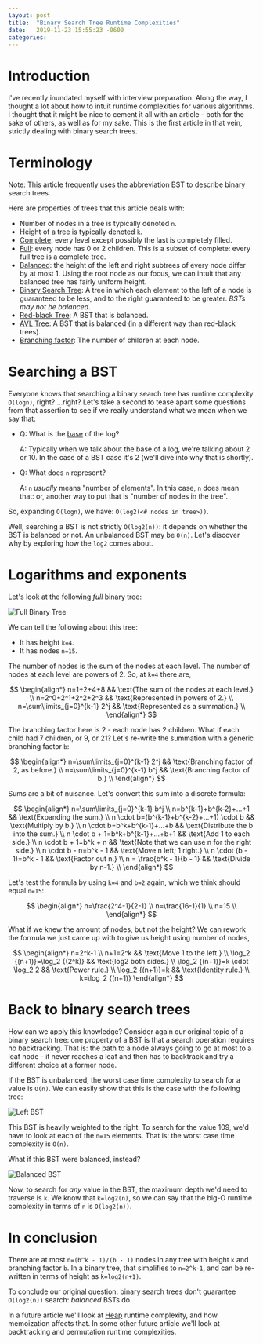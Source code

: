 ```yaml
---
layout: post
title:  "Binary Search Tree Runtime Complexities"
date:   2019-11-23 15:55:23 -0600
categories: 
---
```


# Introduction

I've recently inundated myself with interview preparation. Along the way, I
thought a lot about how to intuit runtime complexities for various algorithms.
I thought that it might be nice to cement it all with an article - both for the
sake of others, as well as for my sake. This is the first article in that vein,
strictly dealing with binary search trees.

# Terminology

Note: This article frequently uses the abbreviation BST to describe binary
search trees.

Here are properties of trees that this article deals with:

- Number of nodes in a tree is typically denoted `n`.
- Height of a tree is typically denoted `k`.
- [Complete](https://en.wikipedia.org/wiki/Binary_tree): every level except
  possibly the last is completely filled.
- [Full](https://en.wikipedia.org/wiki/Binary_tree): every node has 0 or 2
  children. This is a subset of complete: every full tree is a complete tree.
- [Balanced](https://en.wikipedia.org/wiki/Binary_tree): the height of the left
  and right subtrees of every node differ by at most 1. Using the root node as
  our focus, we can intuit that any balanced tree has fairly uniform height.
- [Binary Search Tree](https://en.wikipedia.org/wiki/Binary_search_tree):
  A tree in which each element to the left of a node is guaranteed to be less,
  and to the right guaranteed to be greater. _BSTs may not be balanced_.
- [Red-black Tree](https://en.wikipedia.org/wiki/Red%E2%80%93black_tree): A BST
  that is balanced.
- [AVL Tree](https://en.wikipedia.org/wiki/AVL_tree): A BST that is balanced (in
  a different way than red-black trees).
- [Branching factor](https://en.wikipedia.org/wiki/Branching_factor): The number
  of children at each node.

# Searching a BST

Everyone knows that searching a binary search tree has runtime complexity
`O(logn)`, right? ...right? Let's take a second to tease apart some questions
from that assertion to see if we really understand what we mean when we say that:

- Q: What is the [base](https://en.wikipedia.org/wiki/Logarithm) of the log?

  A: Typically when we talk about the base of a log, we're talking about 2 or 10.  In the case of a BST case it's 2 (we'll dive into why that is shortly).

- Q: What does `n` represent?

  A: `n` _usually_ means "number of elements". In this case, `n` does mean that: or, another way to put that is "number of nodes in the tree".

So, expanding `O(logn)`, we have: `O(log2(<# nodes in tree>))`.

Well, searching a BST is not strictly `O(log2(n))`: it depends on whether the
BST is balanced or not. An unbalanced BST may be `O(n)`. Let's discover why by
exploring how the `log2` comes about.

# Logarithms and exponents

Let's look at the following _full_ binary tree:

![Full Binary Tree](/assets/simple_complete.png)

We can tell the following about this tree:

- It has height `k=4`.
- It has nodes `n=15`.

The number of nodes is the sum of the nodes at each level. The number of nodes
at each level are powers of 2. So, at `k=4` there are,

$$
\begin{align*}
n=1+2+4+8 && \text{The sum of the nodes at each level.} \\
n=2^0+2^1+2^2+2^3 && \text{Represented in powers of 2.} \\
n=\sum\limits_{j=0}^{k-1} 2^j && \text{Represented as a summation.} \\
\end{align*}
$$

The branching factor here is 2 - each node has 2 children. What if each child
had 7 children, or 9, or 21? Let's re-write the summation with a generic
branching factor `b`:

$$
\begin{align*}
n=\sum\limits_{j=0}^{k-1} 2^j && \text{Branching factor of 2, as before.} \\
n=\sum\limits_{j=0}^{k-1} b^j && \text{Branching factor of b.} \\
\end{align*}
$$

Sums are a bit of nuisance. Let's convert this sum into a discrete formula:

$$
\begin{align*}
n=\sum\limits_{j=0}^{k-1} b^j \\
n=b^{k-1}+b^{k-2}+...+1 && \text{Expanding the sum.} \\
n \cdot b=(b^{k-1}+b^{k-2}+...+1) \cdot b && \text{Multiply by b.} \\
n \cdot b=b^k+b^{k-1}+...+b && \text{Distribute the b into the sum.} \\
n \cdot b + 1=b^k+b^{k-1}+...+b+1 && \text{Add 1 to each side.} \\
n \cdot b + 1=b^k + n && \text{Note that we can use n for the right side.} \\
n \cdot b - n=b^k - 1 && \text{Move n left; 1 right.} \\
n \cdot (b - 1)=b^k - 1 && \text{Factor out n.} \\
n = \frac{b^k - 1}{b - 1} && \text{Divide by n-1.} \\
\end{align*}
$$

Let's test the formula by using `k=4` and `b=2` again, which we think should
equal `n=15`:

$$
\begin{align*}
n=\frac{2^4-1}{2-1} \\
n=\frac{16-1}{1} \\
n=15 \\
\end{align*}
$$

What if we knew the amount of nodes, but not the height? We can rework the
formula we just came up with to give us height using number of nodes,

$$
\begin{align*}
n=2^k-1 \\
n+1=2^k && \text{Move 1 to the left.} \\
\log_2 {(n+1)}=\log_2 {(2^k)} && \text{log2 both sides.} \\
\log_2 {(n+1)}=k \cdot \log_2 2 && \text{Power rule.} \\
\log_2 {(n+1)}=k && \text{Identity rule.} \\
k=\log_2 {(n+1)}
\end{align*}
$$

# Back to binary search trees

How can we apply this knowledge? Consider again our original topic of a binary
search tree: one property of a BST is that a search operation requires no
backtracking. That is: the path to a node always going to go at most to a leaf
node - it never reaches a leaf and then has to backtrack and try a different
choice at a former node.

If the BST is unbalanced, the worst case time complexity to search for a value
is `O(n)`. We can easily show that this is the case with the following tree:

![Left BST](/assets/left_bst.png)

This BST is heavily weighted to the right. To search for the value 109, we'd have to
look at each of the `n=15` elements. That is: the worst case time complexity is
`O(n)`.

What if this BST were balanced, instead?

![Balanced BST](/assets/balanced_bst.png)

Now, to search for _any_ value in the BST, the maximum depth we'd need to
traverse is `k`. We know that `k=log2(n)`, so we can say that the big-O runtime
complexity in terms of `n` is `O(log2(n))`.

# In conclusion

There are at most `n=(b^k - 1)/(b - 1)` nodes in any tree with height `k` and
branching factor `b`. In a binary tree, that simplifies to `n=2^k-1`, and can
be re-written in terms of height as `k=log2(n+1)`.

To conclude our original question: binary search trees don't guarantee
`O(log2(n))` search: _balanced_ BSTs do.

In a future article we'll look at [Heap](https://en.wikipedia.org/wiki/Heap_(data_structure))
runtime complexity, and how memoization affects that. In some other future
article we'll look at backtracking and permutation runtime complexities.

<script type="text/javascript" async
  src="/assets/MathJax-2.7.9/MathJax.js?config=TeX-AMS-MML_HTMLorMML">
</script>
<script type="text/x-mathjax-config">
    MathJax.Hub.Config({
      extensions: [
        "MathMenu.js",
        "MathZoom.js",
        "AssistiveMML.js"
      ],
      jax: ["input/TeX", "output/CommonHTML"],
      TeX: {
        extensions: [
          "AMSmath.js",
          "AMSsymbols.js",
          "noErrors.js",
          "noUndefined.js",
        ]
      }
    });
  </script>
